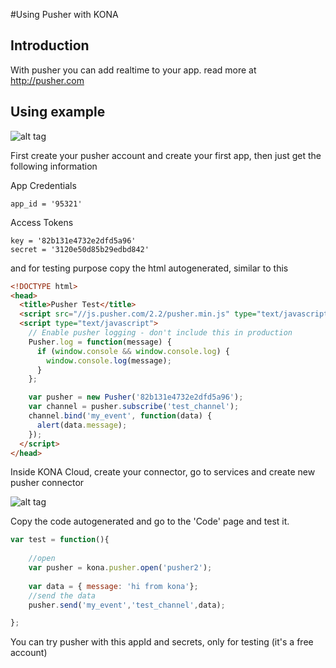 
#Using Pusher with KONA

## Introduction

With pusher you can add realtime to your app.
read more at http://pusher.com

## Using example

![alt tag](http://i.imgur.com/ohxuXLQ.gif)


First create your pusher account and create your first app, then just get the following information

App Credentials
```
app_id = '95321'
```

Access Tokens
```
key = '82b131e4732e2dfd5a96'
secret = '3120e50d85b29edbd842'
```

and for testing purpose copy the html autogenerated, similar to this
```html
<!DOCTYPE html>
<head>
  <title>Pusher Test</title>
  <script src="//js.pusher.com/2.2/pusher.min.js" type="text/javascript"></script>
  <script type="text/javascript">
    // Enable pusher logging - don't include this in production
    Pusher.log = function(message) {
      if (window.console && window.console.log) {
        window.console.log(message);
      }
    };

    var pusher = new Pusher('82b131e4732e2dfd5a96');
    var channel = pusher.subscribe('test_channel');
    channel.bind('my_event', function(data) {
      alert(data.message);
    });
  </script>
</head>
```

Inside KONA Cloud, create your connector, go to services and create new pusher connector

![alt tag](http://i.imgur.com/JDOVHBd.png)

Copy the code autogenerated and go to the 'Code' page and test it.

```js
var test = function(){
    
    //open 
    var pusher = kona.pusher.open('pusher2'); 
    
    var data = { message: 'hi from kona'};
    //send the data
    pusher.send('my_event','test_channel',data);

};
```

You can try pusher with this appId and secrets, only for testing (it's a free account)


